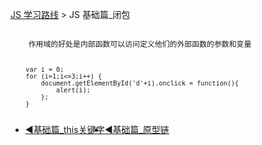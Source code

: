 <p class="lead">
    <a href="http://study.utan.com/JS/学习路线">JS 学习路线</a> > JS 基础篇_闭包
</p>

<pre><code class="nohighlight">
    作用域的好处是内部函数可以访问定义他们的外部函数的参数和变量

    <code class="javascript">
    var i = 0;
    for (i=1;i<=3;i++) {
        document.getElementById('d'+i).onclick = function(){
            alert(i);
        };
    }
    </code>
</code></pre>
        
<ul class="pager">
    <li style="float: left;"><a href="http://study.utan.com/JS/基础篇_作用域">◀基础篇_this关键字</a></li>
    <li style="float: left;"><a href="http://study.utan.com/JS/基础篇_原型链">◀基础篇_原型链</a></li>
</ul>